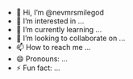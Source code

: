 - 👋 Hi, I’m @nevmrsmilegod
- 👀 I’m interested in ...
- 🌱 I’m currently learning ...
- 💞️ I’m looking to collaborate on ...
- 📫 How to reach me ...
- 😄 Pronouns: ...
- ⚡ Fun fact: ...

<!---
nevmrsmilegod/nevmrsmilegod is a ✨ special ✨ repository because its `README.md` (this file) appears on your GitHub profile.
You can click the Preview link to take a look at your changes.
--->
